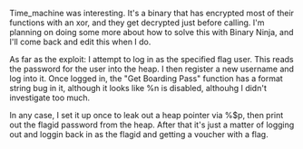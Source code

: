 Time_machine was interesting. It's a binary that has encrypted most of their functions with an xor, and they get decrypted just before calling. I'm planning on doing some more about how to solve this with Binary Ninja, and I'll come back and edit this when I do.

As far as the exploit: I attempt to log in as the specified flag user. This reads the password for the user into the heap. I then register a new username and log into it. Once logged in, the "Get Boarding Pass" function has a format string bug in it, although it looks like %n is disabled, althouhg I didn't investigate too much.

In any case, I set it up once to leak out a heap pointer via %<idx>$p, then print out the flagid password from the heap. After that it's just a matter of logging out and loggin back in as the flagid and getting a voucher with a flag.

